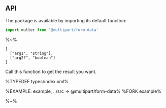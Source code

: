 ## API

The package is available by importing its default function:

```js
import multer from '@multipart/form-data'
```

%~%

```## multer
[
  ["arg1", "string"],
  ["arg2?", "boolean"]
]
```

Call this function to get the result you want.

%TYPEDEF types/index.xml%

%EXAMPLE: example, ../src => @multipart/form-data%
%FORK example%

%~%